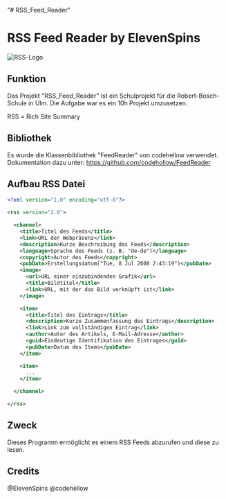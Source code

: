 "# RSS_Feed_Reader" 

# RSS Feed Reader by ElevenSpins 
![RSS-Logo](https://upload.wikimedia.org/wikipedia/commons/thumb/4/43/Feed-icon.svg/256px-Feed-icon.svg.png "RSS-Logo")

## Funktion

Das Projekt "RSS_Feed_Reader" ist ein Schulprojekt für die Robert-Bosch-Schule in Ulm.
Die Aufgabe war es ein 10h Projekt umzusetzen.

RSS = Rich Site Summary

## Bibliothek

Es wurde die Klassenbibliothek "FeedReader" von codehellow verwendet.
Dokumentation dazu unter: https://github.com/codehollow/FeedReader 

## Aufbau RSS Datei

```xml
<?xml version="1.0" encoding="utf-8"?>

<rss version="2.0">

  <channel>
    <title>Titel des Feeds</title>
    <link>URL der Webpräsenz</link>
    <description>Kurze Beschreibung des Feeds</description>
    <language>Sprache des Feeds (z. B. "de-de")</language>
    <copyright>Autor des Feeds</copyright>
    <pubDate>Erstellungsdatum("Tue, 8 Jul 2008 2:43:19")</pubDate>
    <image>
      <url>URL einer einzubindenden Grafik</url>
      <title>Bildtitel</title>
      <link>URL, mit der das Bild verknüpft ist</link>
    </image>

    <item>
      <title>Titel des Eintrags</title>
      <description>Kurze Zusammenfassung des Eintrags</description>
      <link>Link zum vollständigen Eintrag</link>
      <author>Autor des Artikels, E-Mail-Adresse</author>
      <guid>Eindeutige Identifikation des Eintrages</guid>
      <pubDate>Datum des Items</pubDate>
    </item>

    <item>
      ...
    </item>

  </channel>

</rss>
```

## Zweck

Dieses Programm ermöglicht es einem RSS Feeds abzurufen und diese zu lesen.

## Credits

@ElevenSpins
@codehellow
